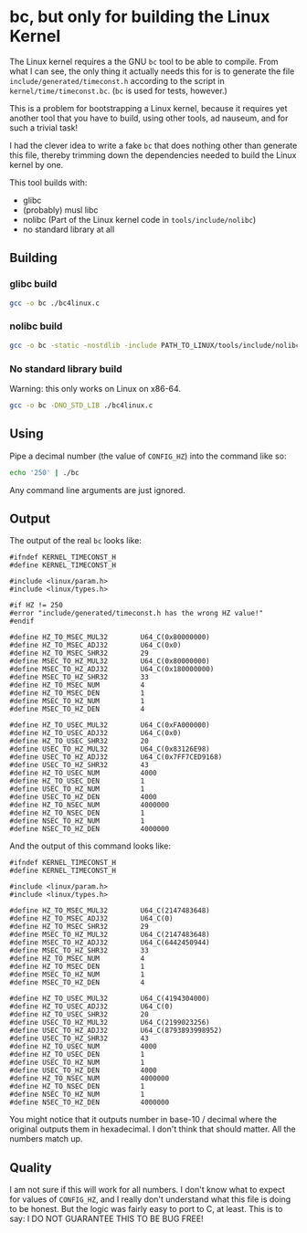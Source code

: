# bc, but only for building the Linux Kernel

The Linux kernel requires a the GNU `bc` tool to be able to compile. From what
I can see, the only thing it actually needs this for is to generate the file
`include/generated/timeconst.h` according to the script in
`kernel/time/timeconst.bc`. (`bc` is used for tests, however.)

This is a problem for bootstrapping a Linux kernel, because it requires yet
another tool that you have to build, using other tools, ad nauseum, and for
such a trivial task!

I had the clever idea to write a fake `bc` that does nothing other than generate
this file, thereby trimming down the dependencies needed to build the Linux
kernel by one.

This tool builds with:

- glibc
- (probably) musl libc
- nolibc (Part of the Linux kernel code in `tools/include/nolibc`)
- no standard library at all

## Building

### glibc build

```bash
gcc -o bc ./bc4linux.c 
```

### nolibc build

```bash
gcc -o bc -static -nostdlib -include PATH_TO_LINUX/tools/include/nolibc/nolibc.h ./bc4linux.c
```

### No standard library build

Warning: this only works on Linux on x86-64.

```bash
gcc -o bc -DNO_STD_LIB ./bc4linux.c
```

## Using

Pipe a decimal number (the value of `CONFIG_HZ`) into the command like so:

```bash
echo '250' | ./bc
```

Any command line arguments are just ignored.

## Output

The output of the real `bc` looks like:

```text
#ifndef KERNEL_TIMECONST_H
#define KERNEL_TIMECONST_H

#include <linux/param.h>
#include <linux/types.h>

#if HZ != 250
#error "include/generated/timeconst.h has the wrong HZ value!"
#endif

#define HZ_TO_MSEC_MUL32        U64_C(0x80000000)
#define HZ_TO_MSEC_ADJ32        U64_C(0x0)
#define HZ_TO_MSEC_SHR32        29
#define MSEC_TO_HZ_MUL32        U64_C(0x80000000)
#define MSEC_TO_HZ_ADJ32        U64_C(0x180000000)
#define MSEC_TO_HZ_SHR32        33
#define HZ_TO_MSEC_NUM          4
#define HZ_TO_MSEC_DEN          1
#define MSEC_TO_HZ_NUM          1
#define MSEC_TO_HZ_DEN          4

#define HZ_TO_USEC_MUL32        U64_C(0xFA000000)
#define HZ_TO_USEC_ADJ32        U64_C(0x0)
#define HZ_TO_USEC_SHR32        20
#define USEC_TO_HZ_MUL32        U64_C(0x83126E98)
#define USEC_TO_HZ_ADJ32        U64_C(0x7FF7CED9168)
#define USEC_TO_HZ_SHR32        43
#define HZ_TO_USEC_NUM          4000
#define HZ_TO_USEC_DEN          1
#define USEC_TO_HZ_NUM          1
#define USEC_TO_HZ_DEN          4000
#define HZ_TO_NSEC_NUM          4000000
#define HZ_TO_NSEC_DEN          1
#define NSEC_TO_HZ_NUM          1
#define NSEC_TO_HZ_DEN          4000000
```

And the output of this command looks like:

```text
#ifndef KERNEL_TIMECONST_H
#define KERNEL_TIMECONST_H

#include <linux/param.h>
#include <linux/types.h>

#define HZ_TO_MSEC_MUL32        U64_C(2147483648)
#define HZ_TO_MSEC_ADJ32        U64_C(0)
#define HZ_TO_MSEC_SHR32        29
#define MSEC_TO_HZ_MUL32        U64_C(2147483648)
#define MSEC_TO_HZ_ADJ32        U64_C(6442450944)
#define MSEC_TO_HZ_SHR32        33
#define HZ_TO_MSEC_NUM          4
#define HZ_TO_MSEC_DEN          1
#define MSEC_TO_HZ_NUM          1
#define MSEC_TO_HZ_DEN          4

#define HZ_TO_USEC_MUL32        U64_C(4194304000)
#define HZ_TO_USEC_ADJ32        U64_C(0)
#define HZ_TO_USEC_SHR32        20
#define USEC_TO_HZ_MUL32        U64_C(2199023256)
#define USEC_TO_HZ_ADJ32        U64_C(8793893998952)
#define USEC_TO_HZ_SHR32        43
#define HZ_TO_USEC_NUM          4000
#define HZ_TO_USEC_DEN          1
#define USEC_TO_HZ_NUM          1
#define USEC_TO_HZ_DEN          4000
#define HZ_TO_NSEC_NUM          4000000
#define HZ_TO_NSEC_DEN          1
#define NSEC_TO_HZ_NUM          1
#define NSEC_TO_HZ_DEN          4000000
```

You might notice that it outputs number in base-10 / decimal where the original
outputs them in hexadecimal. I don't think that should matter. All the numbers
match up.

## Quality

I am not sure if this will work for all numbers. I don't know what to expect
for values of `CONFIG_HZ`, and I really don't understand what this file is doing
to be honest. But the logic was fairly easy to port to C, at least. This is to
say: I DO NOT GUARANTEE THIS TO BE BUG FREE!
